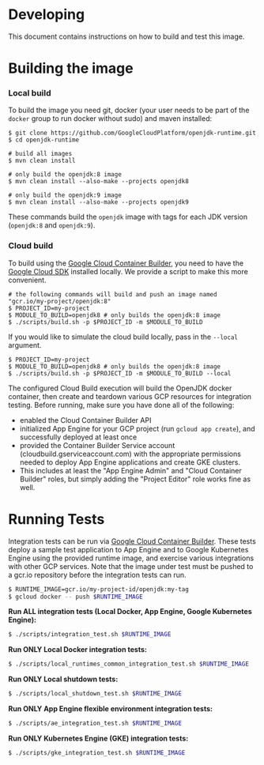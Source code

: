 # Developing

This document contains instructions on how to build and test this image.

# Building the image

### Local build
To build the image you need git, docker (your user needs to be part of the ``docker`` group to run docker without sudo) and maven installed:
```
$ git clone https://github.com/GoogleCloudPlatform/openjdk-runtime.git
$ cd openjdk-runtime

# build all images
$ mvn clean install

# only build the openjdk:8 image
$ mvn clean install --also-make --projects openjdk8

# only build the openjdk:9 image
$ mvn clean install --also-make --projects openjdk9
```
These commands build the `openjdk` image with tags for each JDK version (`openjdk:8` and `openjdk:9`).

### Cloud build
To build using the [Google Cloud Container Builder](https://cloud.google.com/container-builder/docs/overview), 
you need to have the [Google Cloud SDK](https://cloud.google.com/sdk/) installed locally. We provide a script to make this more convenient.
```
# the following commands will build and push an image named "gcr.io/my-project/openjdk:8"
$ PROJECT_ID=my-project
$ MODULE_TO_BUILD=openjdk8 # only builds the openjdk:8 image
$ ./scripts/build.sh -p $PROJECT_ID -m $MODULE_TO_BUILD
```

If you would like to simulate the cloud build locally, pass in the `--local` argument.
```
$ PROJECT_ID=my-project
$ MODULE_TO_BUILD=openjdk8 # only builds the openjdk:8 image
$ ./scripts/build.sh -p $PROJECT_ID -m $MODULE_TO_BUILD --local
```

The configured Cloud Build execution will build the OpenJDK docker container, then create and teardown various GCP resources for integration testing. 
Before running, make sure you have done all of the following:

* enabled the Cloud Container Builder API
* initialized App Engine for your GCP project (run `gcloud app create`), and successfully deployed at least once
* provided the Container Builder Service account (cloudbuild.gserviceaccount.com) with the appropriate permissions needed to deploy App Engine applications and create GKE clusters.
* This includes at least the "App Engine Admin" and "Cloud Container Builder" roles, but simply adding the "Project Editor" role works fine as well.

# Running Tests
Integration tests can be run via [Google Cloud Container Builder](https://cloud.google.com/container-builder/docs/overview).
These tests deploy a sample test application to App Engine and to Google Kubernetes Engine using the provided runtime image, and
exercise various integrations with other GCP services. Note that the image under test must be pushed 
to a gcr.io repository before the integration tests can run.

```bash
$ RUNTIME_IMAGE=gcr.io/my-project-id/openjdk:my-tag
$ gcloud docker -- push $RUNTIME_IMAGE
```

**Run ALL integration tests (Local Docker, App Engine, Google Kubernetes Engine):**
```bash
$ ./scripts/integration_test.sh $RUNTIME_IMAGE
```

**Run ONLY Local Docker integration tests:**
```bash
$ ./scripts/local_runtimes_common_integration_test.sh $RUNTIME_IMAGE
```

**Run ONLY Local shutdown tests:**
```bash
$ ./scripts/local_shutdown_test.sh $RUNTIME_IMAGE
```


**Run ONLY App Engine flexible environment integration tests:**
```bash
$ ./scripts/ae_integration_test.sh $RUNTIME_IMAGE
```

**Run ONLY Kubernetes Engine (GKE) integration tests:**
```bash
$ ./scripts/gke_integration_test.sh $RUNTIME_IMAGE
```
